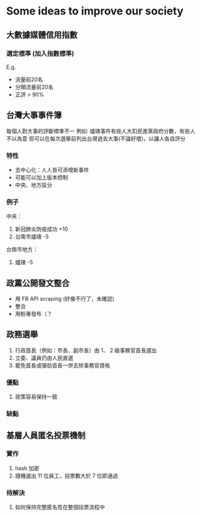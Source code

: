 # Some ideas to improve our society

## 大數據媒體信用指數

### 選定標準 (加入指數標準)

E.g.

+ 流量前20名
+ 分類流量前20名
+ 正評 > 90%

## 台灣大事事件簿

每個人對大事的評斷標準不一
例如: 爐碴事件有些人大扣民進黨政府分數，有些人不以為意
但可以在每次選舉前列出台灣過去大事(不論好壞)，以讓人各自評分

### 特性

+ 去中心化：人人皆可添增新事件
+ 可能可以加上版本控制
+ 中央、地方區分

### 例子

中央：
1. 新冠肺炎防疫成功 +10
2. 台南市爐碴 -5

台南市地方：
1. 爐碴 -5

## 政黨公開發文整合

+ 用 FB API scraping (好像不行了，未確認)
+ 整合
+ 用粉專發布（？

## 政務選舉

1. 行政首長（例如：市長、副市長）由 1、 2 級事務官首長選出 
2. 立委、議員仍由人民直選
3. 罷免首長或彈劾首長一併去除事務官資格

### 優點

1. 政策容易保持一致

### 缺點

## 基層人員匿名投票機制

### 實作

1. hash 加密
2. 隨機選出 11 位員工，投票數大於 7 位即通過

### 待解決

1. 如何保持完整匿名性在整個投票流程中
